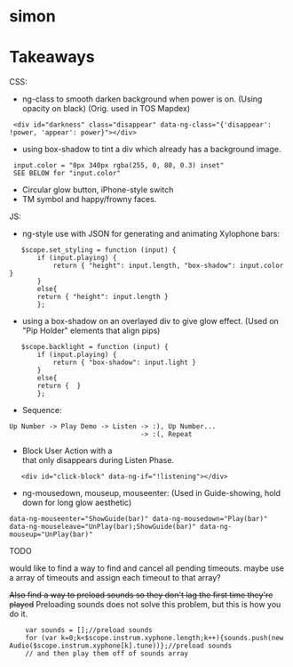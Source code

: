 # simon

# Takeaways
CSS:
 - ng-class to smooth darken background when power is on. (Using opacity on black) (Orig. used in TOS Mapdex)
 
 ```
  <div id="darkness" class="disappear" data-ng-class="{'disappear': !power, 'appear': power}"></div>
 ```
 - using box-shadow to tint a div which already has a background image.
 
 ```
  input.color = "0px 340px rgba(255, 0, 80, 0.3) inset"
  SEE BELOW for "input.color"
 ```
 - Circular glow button, iPhone-style switch
 - TM symbol and happy/frowny faces.
 
JS:
 - ng-style use with JSON for generating and animating Xylophone bars:
 
 ```
    $scope.set_styling = function (input) {
        if (input.playing) {
            return { "height": input.length, "box-shadow": input.color }
        }
        else{
        return { "height": input.length }
        };
 ```
  - using a box-shadow on an overlayed div to give glow effect. (Used on "Pip Holder" elements that align pips)
 ```
    $scope.backlight = function (input) {
        if (input.playing) {
            return { "box-shadow": input.light }
        }
        else{
        return {  }
        };
 ```
 - Sequence:
 ```
 Up Number -> Play Demo -> Listen -> :), Up Number...
                                  -> :(, Repeat
 ```
 - Block User Action with a <div> that only disappears during Listen Phase.
 ```
    <div id="click-block" data-ng-if="!listening"></div>
 ```
 - ng-mousedown, mouseup, mouseenter: (Used in Guide-showing, hold down for long glow aesthetic)

 ```
 data-ng-mouseenter="ShowGuide(bar)" data-ng-mousedown="Play(bar)" data-ng-mouseleave="UnPlay(bar);ShowGuide(bar)" data-ng-mouseup="UnPlay(bar)"
 ```
 
 
 TODO

would like to find a way to find and cancel all pending timeouts. 
maybe use a array of timeouts and assign each timeout to that array?

<strike>Also find a way to preload sounds so they don't lag the first time they're played</strike> Preloading sounds does not solve this problem, but this is how you do it.

```
    var sounds = [];//preload sounds
    for (var k=0;k<$scope.instrum.xyphone.length;k++){sounds.push(new Audio($scope.instrum.xyphone[k].tune))};//preload sounds
    // and then play them off of sounds array
```
